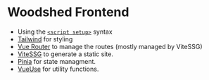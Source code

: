 # Woodshed Frontend

- Using the [`<script setup>`](https://v3.vuejs.org/api/sfc-script-setup.html#sfc-script-setup) syntax
- [Tailwind](https://tailwindcss.com/) for styling
- [Vue Router](https://router.vuejs.org/) to manage the routes (mostly managed by ViteSSG)
- [ViteSSG](https://github.com/antfu/vite-ssg) to generate a static site.
- [Pinia](https://pinia.vuejs.org/) for state managment. 
- [VueUse](https://vueuse.org/) for utility functions. 